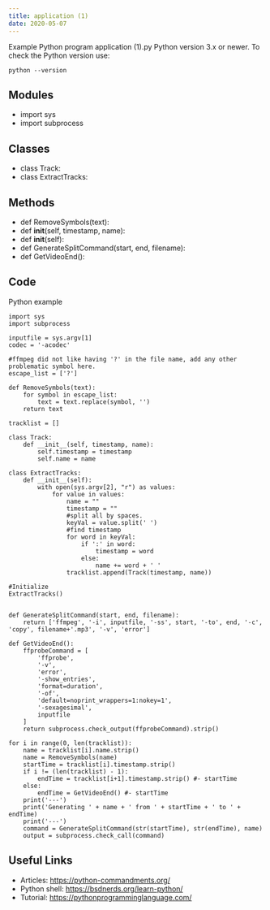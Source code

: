 ```yaml
---
title: application (1)
date: 2020-05-07
---
```

Example Python program application (1).py
Python version 3.x or newer.
To check the Python version use:

    python --version

## Modules

* import sys
* import subprocess

## Classes

* class Track:
* class ExtractTracks:

## Methods

* def RemoveSymbols(text):
* def __init__(self, timestamp, name):
* def __init__(self):
* def GenerateSplitCommand(start, end, filename):
* def GetVideoEnd():

## Code

Python example

    import sys
    import subprocess
    
    inputfile = sys.argv[1]
    codec = '-acodec'
    
    #ffmpeg did not like having '?' in the file name, add any other problematic symbol here.
    escape_list = ['?']
    
    def RemoveSymbols(text):
        for symbol in escape_list:
            text = text.replace(symbol, '')
        return text
    
    tracklist = []
    
    class Track:
        def __init__(self, timestamp, name):
            self.timestamp = timestamp
            self.name = name
    
    class ExtractTracks:
        def __init__(self):
            with open(sys.argv[2], "r") as values:
                for value in values:
                    name = ""
                    timestamp = ""
                    #split all by spaces.
                    keyVal = value.split(' ')
                    #find timestamp
                    for word in keyVal:
                        if ':' in word:
                            timestamp = word
                        else:
                            name += word + ' '
                    tracklist.append(Track(timestamp, name))
    
    #Initialize
    ExtractTracks()
    
    
    def GenerateSplitCommand(start, end, filename):
        return ['ffmpeg', '-i', inputfile, '-ss', start, '-to', end, '-c', 'copy', filename+'.mp3', '-v', 'error']
    
    def GetVideoEnd():
        ffprobeCommand = [
            'ffprobe',
            '-v',
            'error',
            '-show_entries',
            'format=duration',
            '-of',
            'default=noprint_wrappers=1:nokey=1',
            '-sexagesimal',
            inputfile
        ]
        return subprocess.check_output(ffprobeCommand).strip()
    
    for i in range(0, len(tracklist)):
        name = tracklist[i].name.strip()
        name = RemoveSymbols(name)
        startTime = tracklist[i].timestamp.strip()
        if i != (len(tracklist) - 1):
            endTime = tracklist[i+1].timestamp.strip() #- startTime
        else:
            endTime = GetVideoEnd() #- startTime
        print('---')
        print('Generating ' + name + ' from ' + startTime + ' to ' + endTime)
        print('---')
        command = GenerateSplitCommand(str(startTime), str(endTime), name)
        output = subprocess.check_call(command)
    

## Useful Links

- Articles: https://python-commandments.org/
- Python shell: https://bsdnerds.org/learn-python/
- Tutorial: https://pythonprogramminglanguage.com/
